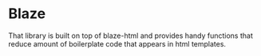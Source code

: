 # Blaze
That library is built on top of blaze-html and provides handy functions that
reduce amount of boilerplate code that appears in html templates.

